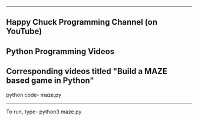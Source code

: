 -----------------------------------------------------------------------------------
Happy Chuck Programming Channel (on YouTube)
-----------------------------------------------------------------------------------
Python Programming Videos 
-----------------------------------------------------------------------------------
Corresponding videos titled "Build a MAZE based game in Python"
-----------------------------------------------------------------------------------

python code-
maze.py

------------------------------
To run, type-
python3 maze.py

